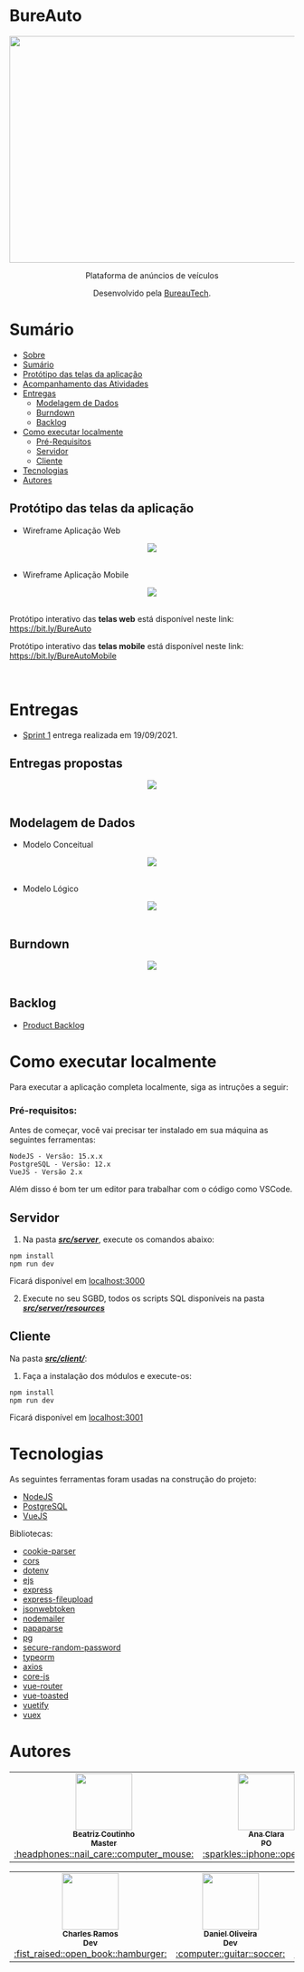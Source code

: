 # BureAuto

<div align="center">
  <img src="./doc/img/bureauto_sem_fundo.png" height="400" width="600"/>
<p align="center">Plataforma de anúncios de veículos</p>

Desenvolvido pela [BureauTech](https://github.com/BureauTech).

</div>

# Sumário

   * [Sobre](#bureauto)
   * [Sumário](#sumário)
   * [Protótipo das telas da aplicação](#protótipo-das-telas-da-aplicação)
   * [Acompanhamento das Atividades](#acompanhamento-das-atividades)
   * [Entregas](#entregas)
        * [Modelagem de Dados](#modelagem-de-dados)
      * [Burndown](#burndown)
      * [Backlog](#backlog)
   * [Como executar localmente](#como-executar-localmente)
      * [Pré-Requisitos](#pré-requisitos)
      * [Servidor](#servidor)
      * [Cliente](#cliente)
   * [Tecnologias](#tecnologias)
   * [Autores](#autores)

## Protótipo das telas da aplicação 

- Wireframe Aplicação Web
<div align="center">
  <img src="./doc/gif/wireframe_web.gif" />
</div>

<br>

- Wireframe Aplicação Mobile
<div align="center">
  <img src="./doc/gif/wireframe_app.gif" />
</div>

<br>

Protótipo interativo das <b>telas web</b> está disponível neste link: https://bit.ly/BureAuto

Protótipo interativo das <b>telas mobile</b> está disponível neste link: https://bit.ly/BureAutoMobile

<br>

# Entregas

- [Sprint 1](https://github.com/BureauTech/BureAuto/releases/tag/0.1.0) entrega realizada em 19/09/2021.

## Entregas propostas

<div align="center">
  <img src="./doc/img/cards_bureauto.png" />
</div>
<br/> 

## Modelagem de Dados
- Modelo Conceitual 
  
<div align="center">
  <img src="./doc/img/modelo_conceitual.png" align="center" >
 </div>
<br/>

- Modelo Lógico
  
<div align="center">
<img src="./doc/img/modelo_logico.png"  >
</div>
<br/>  

## Burndown

<div align="center">
  <img src="./doc/img/burndown.jpeg" />
</div>
<br/> 

## Backlog 

- [Product Backlog](./doc/artefatos/product_backlog_bureauto.pdf)

# Como executar localmente

Para executar a aplicação completa localmente, siga as intruções a seguir:

### Pré-requisitos:

Antes de começar, você vai precisar ter instalado em sua máquina as seguintes ferramentas:

```
NodeJS - Versão: 15.x.x
PostgreSQL - Versão: 12.x
VueJS - Versão 2.x
```

Além disso é bom ter um editor para trabalhar com o código como VSCode.

## Servidor

1. Na pasta [***src/server***](/src/server), execute os comandos abaixo: <br>

```
npm install
npm run dev
```

Ficará disponível em [localhost:3000](http://localhost/3000)

2. Execute no seu SGBD, todos os scripts SQL disponíveis na pasta [***src/server/resources***](/src/server/resources/)

## Cliente

Na pasta [***src/client/***](/src/client): <br>

1. Faça a instalação dos módulos e execute-os:
   
```
npm install
npm run dev
```

Ficará disponível em [localhost:3001](http://localhost/3001)

# Tecnologias

As seguintes ferramentas foram usadas na construção do projeto:

- [NodeJS](https://nodejs.org/)
- [PostgreSQL](https://www.postgresql.org/)
- [VueJS](https://vuejs.org/)

Bibliotecas:

- [cookie-parser](https://www.npmjs.com/package/cookie-parser)
- [cors](https://www.npmjs.com/package/cors)
- [dotenv](https://www.npmjs.com/package/dotenv)
- [ejs](https://www.npmjs.com/package/ejs)
- [express](https://www.npmjs.com/package/express)
- [express-fileupload](https://www.npmjs.com/package/express-fileupload)
- [jsonwebtoken](https://www.npmjs.com/package/jsonwebtoken)
- [nodemailer](https://www.npmjs.com/package/nodemailer)
- [papaparse](https://www.npmjs.com/package/papaparse)
- [pg](https://www.npmjs.com/package/pg)
- [secure-random-password](https://www.npmjs.com/package/secure-random-password)
- [typeorm](https://www.npmjs.com/package/typeorm)
- [axios](https://www.npmjs.com/package/axios)
- [core-js](https://www.npmjs.com/package/core-js)
- [vue-router](https://www.npmjs.com/package/vue-router)
- [vue-toasted](https://www.npmjs.com/package/vue-toasted)
- [vuetify](https://www.npmjs.com/package/vuetify)
- [vuex](https://www.npmjs.com/package/vuex)

# Autores

<table align="center">
  <tr>
    <td align="center"><a href="https://github.com/bibiacoutinho"><img src="https://avatars.githubusercontent.com/u/56437723?v=4?s=100" width="100px;" alt=""/><br /><sub><b>Beatriz Coutinho<br>Master</b></sub></a><br /><a href="https://github.com/BureauTech/BureAuto/commits?author=bibiacoutinho" title="Master">:headphones::nail_care::computer_mouse:</a></td>
    <td align="center"><a href="https://github.com/anaclaragraciano"><img src="https://avatars.githubusercontent.com/u/64653864?v=4?s=100" width="100px;" alt=""/><br /><sub><b>Ana Clara<br>PO</b></sub></a><br /><a href="https://github.com/BureauTech/BureAuto/commits?author=anaclaragraciano" title="PO">:sparkles::iphone::open_book:</a></td>
    <td align="center"><a href="https://github.com/caiquesjc"><img src="https://avatars.githubusercontent.com/u/54915913?v=4?s=100" width="100px;" alt=""/><br /><sub><b>Caique Nascimento<br>Dev</b></sub></a><br /><a href="https://github.com/BureauTech/BureAuto/commits?author=caiquesjc" title="Dev Team">:keyboard::desktop_computer::computer_mouse:</a></td>     
</table>
<table align="center">
    <td align="center"><a href="https://github.com/charles-ramos"><img src="https://avatars.githubusercontent.com/u/25464287?v=4?s=100" width="100px;" alt=""/><br /><sub><b>Charles Ramos<br>Dev</b></sub></a><br /><a href="https://github.com/BureauTech/BureAuto/commits?author=charles-ramos" title="Dev Team">:fist_raised::open_book::hamburger:</a></td>
    <td align="center"><a href="https://github.com/danielsantosoliveira"><img src="https://avatars.githubusercontent.com/u/55162125?v=4?s=100" width="100px;" alt=""/><br /><sub><b>Daniel Oliveira<br>Dev</b></sub></a><br /><a href="https://github.com/BureauTech/BureAuto/commits?author=danielsantosoliveira" title="Dev Team">:computer::guitar::soccer:</a></td>
    <td align="center"><a href="https://github.com/Denis-Lima"><img src="https://avatars.githubusercontent.com/u/55518511?v=4?s=100" width="100px;" alt=""/><br /><sub><b>Denis Lima<br>Dev</b></sub></a><br /><a href="https://github.com/BureauTech/BureAuto/commits?author=Denis-Lima" title="Dev Team">:computer::v::pizza:</a></td>
    <td align="center"><a href="https://github.com/WeDias"><img src="https://avatars.githubusercontent.com/u/56437612?v=4?s=100" width="100px;" alt=""/><br /><sub><b>Wesley Dias<br>Dev</b></sub></a><br /><a href="https://github.com/BureauTech/BureAuto/commits?author=WeDias" title="Dev Team">:rocket::milky_way::new_moon:</a></td>
  </tr>
</table>